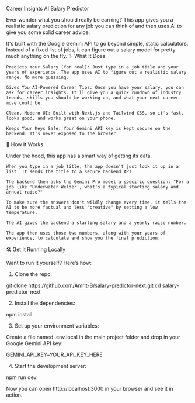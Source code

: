 Career Insights AI Salary Predictor

Ever wonder what you should really be earning? This app gives you a realistic salary prediction for any job you can think of and then uses AI to give you some solid career advice.

It's built with the Google Gemini API to go beyond simple, static calculators. Instead of a fixed list of jobs, it can figure out a salary model for pretty much anything on the fly.
✨ What It Does

    Predicts Your Salary (for real): Just type in a job title and your years of experience. The app uses AI to figure out a realistic salary range. No more guessing.

    Gives You AI-Powered Career Tips: Once you have your salary, you can ask for career insights. It'll give you a quick rundown of industry trends, skills you should be working on, and what your next career move could be.

    Clean, Modern UI: Built with Next.js and Tailwind CSS, so it's fast, looks good, and works great on your phone.

    Keeps Your Keys Safe: Your Gemini API key is kept secure on the backend. It's never exposed to the browser.

🚀 How It Works

Under the hood, this app has a smart way of getting its data.

    When you type in a job title, the app doesn't just look it up in a list. It sends the title to a secure backend API.

    The backend then asks the Gemini Pro model a specific question: "For a job like 'Underwater Welder', what's a typical starting salary and annual raise?"

    To make sure the answers don't wildly change every time, it tells the AI to be more factual and less "creative" by setting a low temperature.

    The AI gives the backend a starting salary and a yearly raise number.

    The app then uses those two numbers, along with your years of experience, to calculate and show you the final prediction.

🛠️ Get It Running Locally

Want to run it yourself? Here’s how:

1. Clone the repo:

git clone https://github.com/Amrit-B/salary-predictor-next.git
cd salary-predictor-next

2. Install the dependencies:

npm install

3. Set up your environment variables:

Create a file named .env.local in the main project folder and drop in your Google Gemini API key:

GEMINI_API_KEY=YOUR_API_KEY_HERE

4. Start the development server:

npm run dev

Now you can open http://localhost:3000 in your browser and see it in action.
